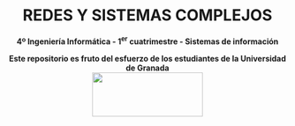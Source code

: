 <center><h1>REDES Y SISTEMAS COMPLEJOS</h1></center>
<center><b>4º Ingeniería Informática - 1<sup>er</sup> cuatrimestre - Sistemas de información</b></center>



<p align="center">
   <b>Este repositorio es fruto del esfuerzo de los estudiantes de la Universidad de Granada</b></br>
   <a href="http://deiit.ugr.es/"><img width="200" height="80" src="https://imgur.com/1lXPd4l.png"></a>
</p>
